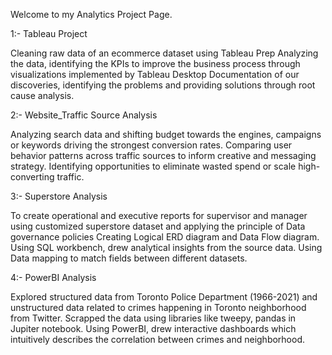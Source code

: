 Welcome to my Analytics Project Page.

1:- Tableau Project

Cleaning raw data of an ecommerce dataset using Tableau Prep
Analyzing the data, identifying the KPIs to improve the business process through visualizations implemented by Tableau Desktop
Documentation of our discoveries, identifying the problems and providing solutions through root cause analysis.

2:- Website_Traffic Source Analysis

Analyzing search data and shifting budget towards the engines, campaigns or keywords driving the strongest conversion rates.
Comparing user behavior patterns across traffic sources to inform creative and messaging strategy.
Identifying opportunities to eliminate wasted spend or scale high-converting traffic.

3:- Superstore Analysis

To create operational and executive reports for supervisor and manager using customized superstore dataset and applying the principle of Data governance policies
Creating Logical ERD diagram and Data Flow diagram.
Using SQL workbench, drew analytical insights from the source data. Using Data mapping to match fields between different datasets.

4:- PowerBI Analysis

Explored structured data from Toronto Police Department (1966-2021) and unstructured data related to crimes happening in Toronto neighborhood from Twitter.
Scrapped the data using libraries like tweepy, pandas in Jupiter notebook.
Using PowerBI, drew interactive dashboards which intuitively describes the correlation between crimes and neighborhood.
